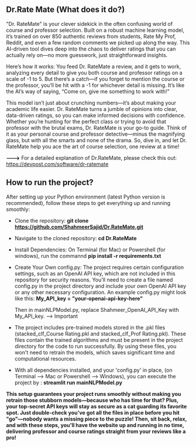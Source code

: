 ## Dr.Rate Mate (What does it do?)

"Dr. RateMate" is your clever sidekick in the often confusing world of course and professor selection. Built on a robust machine learning model, it’s trained on over 850 authentic reviews from students, Rate My Prof, Reddit, and even a few random comments we picked up along the way. This AI-driven tool dives deep into the chaos to deliver ratings that you can actually rely on—no more guesswork, just straightforward insights.

Here’s how it works: You feed Dr. RateMate a review, and it gets to work, analyzing every detail to give you both course and professor ratings on a scale of -1 to 5. But there’s a catch—if you forget to mention the course or the professor, you’ll be hit with a -1 for whichever detail is missing. It’s like the AI’s way of saying, “Come on, give me something to work with!”

This model isn’t just about crunching numbers—it’s about making your academic life easier. Dr. RateMate turns a jumble of opinions into clear, data-driven ratings, so you can make informed decisions with confidence. Whether you’re hunting for the perfect class or trying to avoid that professor with the brutal exams, Dr. RateMate is your go-to guide. Think of it as your personal course and professor detective—minus the magnifying glass, but with all the smarts and none of the drama. So, dive in, and let Dr. RateMate help you ace the art of course selection, one review at a time!

**--->** For a detailed explanation of Dr.RateMate, please check this out: https://devpost.com/software/dr-ratemate

## How to run the project?
After setting up your Python environment (latest Python version is recommended), follow these steps to get everything up and running smoothly:

- Clone the repository: **git clone https://github.com/ShahmeerSajid/Dr.RateMate.git**
- Navigate to the cloned repository: **cd Dr.RateMate**
- Install Dependencies:
  On Terminal (for Mac) or Powershell (for windows), run the commannd **pip install -r requirements.txt**
- Create Your Own config.py:
  The project requires certain configuration settings, such as an OpenAI API key, which are not included in this repository for security reasons. You'll need to create a file named config.py in the project directory and include your own OpenAI API key or any other necessary configuration. An example config.py might look like this:
  **My_API_key = "your-openai-api-key-here"**
  
  Then in mainNLPModel.py, replace Shahmeer_OpenAI_API_Key with My_API_key.  --> Important
  
- The project includes pre-trained models stored in the .pkl files (stacked_clf_Course Rating.pkl and stacked_clf_Prof Rating.pkl).
  These files contain the trained algorithms and must be present in the project directory for the code to run successfully. By using these files, you won't need to retrain the models, which saves significant time and computational resources.
- With all dependencies installed, and your 'config.py' in place, (on Terminal --> Mac or Powershell --> Windows), you can execute the project by : **streamlit run mainNLPModel.py**

**This setup guarantees your project runs smoothly without making you retrain those stubborn models—because who has time for that? Plus, your top-secret API keys will stay as secure as a cat guarding its favorite spot. Just double-check you've got all the files in place before you hit "go"—nobody wants a missing piece to the puzzle! 
Then, sit back, relax, and with these steps, you'll have the website up and running in no time, delivering professor and course ratings straight from your reviews like a pro!**

  
